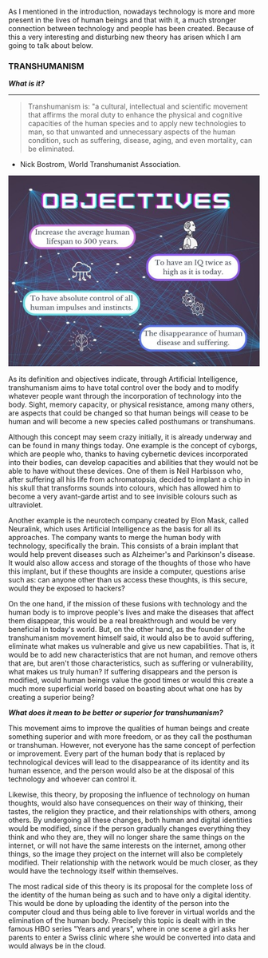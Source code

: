 As I mentioned in the introduction, nowadays technology is more and more present in the lives of human beings and that with it, a much stronger connection between technology and people has been created. Because of this a very interesting and disturbing new theory has arisen which I am going to talk about below. 

### TRANSHUMANISM
**_What is it?_**

---
> Transhumanism is: "a cultural, intellectual and scientific movement that affirms the moral duty to enhance the physical and cognitive capacities of the human species and to apply new technologies to man, so that unwanted and unnecessary aspects of the human condition, such as suffering, disease, aging, and even mortality, can be eliminated.
- Nick Bostrom, World Transhumanist Association.

<p align="center">
  <img src="assets/img/objectivesyes.jpg" />
</p>

As its definition and objectives indicate, through Artificial Intelligence, transhumanism aims to have total control over the body and to modify whatever people want through the incorporation of technology into the body. Sight, memory capacity, or physical resistance, among many others, are aspects that could be changed so that human beings will cease to be human and will become a new species called posthumans or transhumans. 

Although this concept may seem crazy initially, it is already underway and can be found in many things today. One example is the concept of cyborgs, which are people who, thanks to having cybernetic devices incorporated into their bodies, can develop capacities and abilities that they would not be able to have without these devices. One of them is Neil Harbisson who, after suffering all his life from achromatopsia, decided to implant a chip in his skull that transforms sounds into colours, which has allowed him to become a very avant-garde artist and to see invisible colours such as ultraviolet.

Another example is the neurotech company created by Elon Mask, called Neuralink, which uses Artificial Intelligence as the basis for all its approaches. The company wants to merge the human body with technology, specifically the brain. This consists of a brain implant that would help prevent diseases such as Alzheimer's and Parkinson's disease. It would also allow access and storage of the thoughts of those who have this implant, but if these thoughts are inside a computer, questions arise such as: can anyone other than us access these thoughts, is this secure, would they be exposed to hackers?

On the one hand, if the mission of these fusions with technology and the human body is to improve people's lives and make the diseases that affect them disappear, this would be a real breakthrough and would be very beneficial in today's world. But, on the other hand, as the founder of the transhumanism movement himself said, it would also be to avoid suffering, eliminate what makes us vulnerable and give us new capabilities. That is, it would be to add new characteristics that are not human, and remove others that are, but aren't those characteristics, such as suffering or vulnerability, what makes us truly human? If suffering disappears and the person is modified, would human beings value the good times or would this create a much more superficial world based on boasting about what one has by creating a superior being? 

**_What does it mean to be better or superior for transhumanism?_**

This movement aims to improve the qualities of human beings and create something superior and with more freedom, or as they call the posthuman or transhuman. However, not everyone has the same concept of perfection or improvement. Every part of the human body that is replaced by technological devices will lead to the disappearance of its identity and its human essence, and the person would also be at the disposal of this technology and whoever can control it.

Likewise, this theory, by proposing the influence of technology on human thoughts, would also have consequences on their way of thinking, their tastes, the religion they practice, and their relationships with others, among others. By undergoing all these changes, both human and digital identities would be modified, since if the person gradually changes everything they think and who they are, they will no longer share the same things on the internet, or will not have the same interests on the internet, among other things, so the image they project on the internet will also be completely modified. Their relationship with the network would be much closer, as they would have the technology itself within themselves. 

The most radical side of this theory is its proposal for the complete loss of the identity of the human being as such and to have only a digital identity. This would be done by uploading the identity of the person into the computer cloud and thus being able to live forever in virtual worlds and the elimination of the human body. Precisely this topic is dealt with in the famous HBO series "Years and years", where in one scene a girl asks her parents to enter a Swiss clinic where she would be converted into data and would always be in the cloud.

